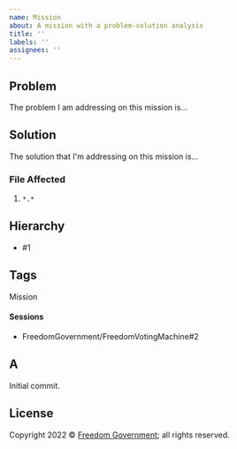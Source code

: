 ```yaml
---
name: Mission
about: A mission with a problem-solution analysis
title: ''
labels: ''
assignees: ''
---
```


## Problem

The problem I am addressing on this mission is...

## Solution

The solution that I'm addressing on this mission is...

### File Affected

1. `*.*`

## Hierarchy

* #1

## Tags

Mission

#### Sessions

* FreedomGovernment/FreedomVotingMachine#2

## A

Initial commit.

## License

Copyright 2022 © [Freedom Government](https://github.com/FreedomGovernment); all rights reserved.
